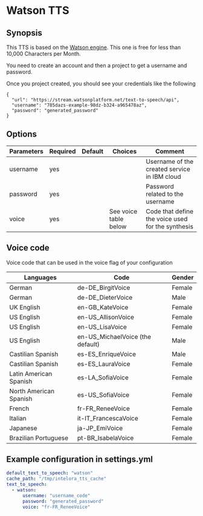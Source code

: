 # Watson TTS

## Synopsis

This TTS is based on the [Watson engine](https://www.ibm.com/watson/services/text-to-speech/).
This one is free for less than 10,000 Characters per Month.

You need to create an account and then a project to get a username and password.

Once you project created, you should see your credentials like the following
```
{
  "url": "https://stream.watsonplatform.net/text-to-speech/api",
  "username": "785dazs-example-98dz-b324-a965478az",
  "password": "generated_password"
}
```


## Options

| Parameters | Required | Default | Choices               | Comment                                           |
|------------|----------|---------|-----------------------|---------------------------------------------------|
| username   | yes      |         |                       | Username of the created service in IBM cloud      |
| password   | yes      |         |                       | Password related to the username                  |
| voice      | yes      |         | See voice table below | Code that define the voice used for the synthesis |

## Voice code

Voice code that can be used in the voice flag of your configuration

| Languages              | Code                             | Gender |
|------------------------|----------------------------------|--------|
| German                 | de-DE_BirgitVoice                | Female |
| German                 | de-DE_DieterVoice                | Male   |
| UK English             | en-GB_KateVoice                  | Female |
| US English             | en-US_AllisonVoice               | Female |
| US English             | en-US_LisaVoice                  | Female |
| US English             | en-US_MichaelVoice (the default) | Male   |
| Castilian Spanish      | es-ES_EnriqueVoice               | Male   |
| Castilian Spanish      | es-ES_LauraVoice                 | Female |
| Latin American Spanish | es-LA_SofiaVoice                 | Female |
| North American Spanish | es-US_SofiaVoice                 | Female |
| French                 | fr-FR_ReneeVoice                 | Female |
| Italian                | it-IT_FrancescaVoice             | Female |
| Japanese               | ja-JP_EmiVoice                   | Female |
| Brazilian Portuguese   | pt-BR_IsabelaVoice               | Female |

## Example configuration in settings.yml

```yml
default_text_to_speech: "watson"
cache_path: "/tmp/intelora_tts_cache"
text_to_speech:
  - watson:
      username: "username_code"
      password: "generated_password"
      voice: "fr-FR_ReneeVoice"
```

